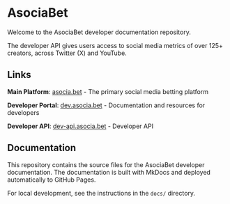 # AsociaBet

Welcome to the AsociaBet developer documentation repository.

The developer API gives users access to social media metrics of over 125+ creators, across Twitter (X) and YouTube.

## Links

**Main Platform**: [asocia.bet](https://asocia.bet) - The primary social media betting platform

**Developer Portal**: [dev.asocia.bet](https://dev.asocia.bet) - Documentation and resources for developers

**Developer API**: [dev-api.asocia.bet](https://dev-api.asocia.bet) - Developer API


## Documentation

This repository contains the source files for the AsociaBet developer documentation. The documentation is built with MkDocs and deployed automatically to GitHub Pages.

For local development, see the instructions in the `docs/` directory.